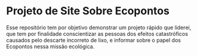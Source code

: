 # Projeto de Site Sobre Ecopontos

  Esse repositório tem por objetivo demonstrar um projeto rápido que liderei, que tem por finalidade 
conscientizar as pessoas dos efeitos catastróficos causados pelo descarte incorreto de lixo, e informar
sobre o papel dos Ecopontos nessa missão ecológica.

